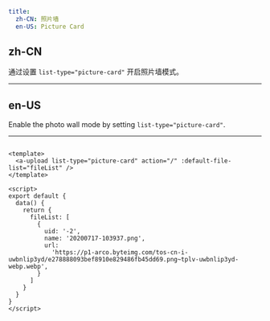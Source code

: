 ```yaml
title:
  zh-CN: 照片墙
  en-US: Picture Card
```

## zh-CN

通过设置 `list-type="picture-card"` 开启照片墙模式。

---

## en-US

Enable the photo wall mode by setting `list-type="picture-card"`.

---

```vue

<template>
  <a-upload list-type="picture-card" action="/" :default-file-list="fileList" />
</template>

<script>
export default {
  data() {
    return {
      fileList: [
        {
          uid: '-2',
          name: '20200717-103937.png',
          url:
            'https://p1-arco.byteimg.com/tos-cn-i-uwbnlip3yd/e278888093bef8910e829486fb45dd69.png~tplv-uwbnlip3yd-webp.webp',
        }
      ]
    }
  }
}
</script>
```
